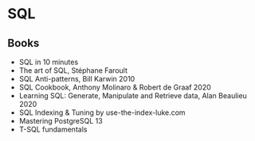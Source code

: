 # SQL

## Books
- SQL in 10 minutes
- The art of SQL, Stéphane Faroult
- SQL Anti-patterns, Bill Karwin 2010  
- SQL Cookbook, Anthony Molinaro & Robert de Graaf 2020  
- Learning SQL: Generate, Manipulate and Retrieve data, Alan Beaulieu 2020
- SQL Indexing & Tuning by use-the-index-luke.com
- Mastering PostgreSQL 13
- T-SQL fundamentals

